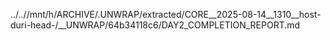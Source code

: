 ../..//mnt/h/ARCHIVE/.UNWRAP/extracted/CORE__2025-08-14__1310__host-duri-head-/__UNWRAP/64b34118c6/DAY2_COMPLETION_REPORT.md